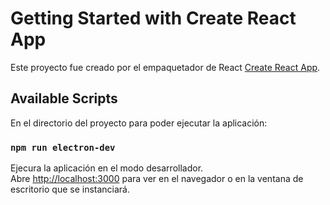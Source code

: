 # Getting Started with Create React App

Este proyecto fue creado por el empaquetador de React [Create React App](https://github.com/facebook/create-react-app).

## Available Scripts

En el directorio del proyecto para poder ejecutar la aplicación:

### `npm run electron-dev`

Ejecura la aplicación en el modo desarrollador.\
Abre [http://localhost:3000](http://localhost:3000) para ver en el navegador o en la ventana de escritorio que se instanciará.
